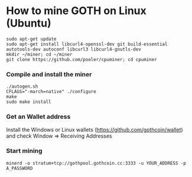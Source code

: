 # How to mine GOTH on Linux (Ubuntu)  

`sudo apt-get update`  
`sudo apt-get install libcurl4-openssl-dev git build-essential autotools-dev autoconf libcurl3 libcurl4-gnutls-dev`  
`mkdir ~/miner; cd ~/miner`  
`git clone https://github.com/pooler/cpuminer; cd cpuminer`  

### Compile and install the miner

```
./autogen.sh
CFLAGS="-march=native" ./configure
make
sudo make install
```  
### Get an Wallet address
Install the Windows or Linux wallets (https://github.com/gothcoin/wallet) and check Window => Receiving Addresses  

### Start mining
`minerd -o stratum+tcp://gothpool.gothcoin.cc:3333 -u YOUR_ADDRESS -p A_PASSWORD`

